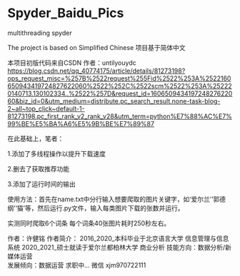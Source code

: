 # Spyder_Baidu_Pics
 multithreading spyder

The project is based on Simplified Chinese
项目基于简体中文

本项目初版代码来自CSDN 
作者：untilyouydc
https://blog.csdn.net/qq_40774175/article/details/81273198?ops_request_misc=%257B%2522request%255Fid%2522%253A%2522160650943419724827622060%2522%252C%2522scm%2522%253A%252220140713.130102334..%2522%257D&request_id=160650943419724827622060&biz_id=0&utm_medium=distribute.pc_search_result.none-task-blog-2~all~top_click~default-1-81273198.pc_first_rank_v2_rank_v28&utm_term=python%E7%88%AC%E7%99%BE%E5%BA%A6%E5%9B%BE%E7%89%87

在此基础上，笔者：

1.添加了多线程操作以提升下载速度

2.删去了获取推荐功能

3.添加了运行时间的输出

使用方法：首先在name.txt中分行输入想要爬取的图片关键字，如‘爱尔兰’‘郭德纲’‘猫’等，然后运行.py文件，输入每类图片下载的张数并运行。


实测同时爬取6个词条 每个词条40张图片耗时250秒左右。

作者：许健铭
作者简介：
2016_2020_本科毕业于北京语言大学 信息管理与信息系统
2020_2021_硕士就读于爱尔兰都柏林大学 商业分析
技能方向：数据分析/新媒体运营  
发展倾向：数据运营
求职中...
微信 xjm970722111



